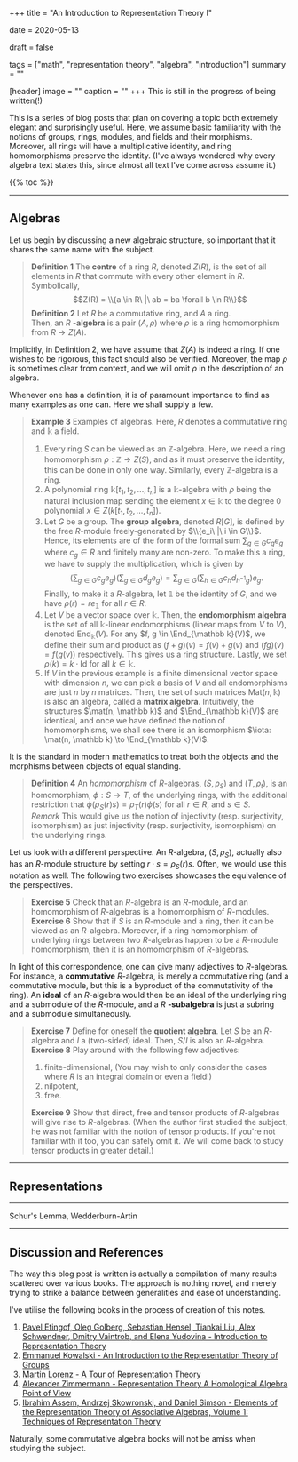 +++
title = "An Introduction to Representation Theory I"

date = 2020-05-13

draft = false

tags = ["math", "representation theory", "algebra", "introduction"]
summary = ""

[header]
image = ""
caption = ""
+++
This is still in the progress of being written(!)

This is a series of blog posts that plan on covering a topic both extremely elegant
and surprisingly useful. Here, we assume basic familiarity with the notions of groups,
rings, modules, and fields and their morphisms. 
Moreover, all rings will have a multiplicative identity, and ring homomorphisms preserve the identity. 
(I've always wondered why every algebra text states this, since almost all text I've come across assume it.) 

{{% toc %}}

---

## Algebras

Let us begin by discussing a new algebraic structure, so important
that it shares the same name with the subject. 

> **Definition 1** The **centre** of a ring $R$, denoted $Z(R)$, is the set of all elements
in $R$ that commute with every other element in $R$. Symbolically,
>$$Z(R) = \\{a \in R\ |\ ab = ba \forall b \in R\\}$$
> **Definition 2** Let $R$ be a commutative ring, and $A$ a ring. 
\
>Then, an $R$ **-algebra**
is a pair $(A, \rho)$ where $\rho$ is a ring homomorphism from $R \to Z(A)$.

Implicitly, in Definition 2, we have assume that $Z(A)$ is indeed a ring. 
If one wishes to be rigorous, this fact should also be verified. 
Moreover, the map $\rho$ is sometimes clear from context, and we will omit
$\rho$ in the description of an algebra. 

Whenever one has a definition, it is of paramount importance to find as many examples
as one can. Here we shall supply a few.

> **Example 3** Examples of algebras. Here, $R$ denotes a commutative ring
and $\mathbb{k}$ a field.
> 1. Every ring $S$ can be viewed as an $\mathbb{Z}$-algebra. Here, we need a ring homomorphism
$\rho: \mathbb Z \to Z(S)$, and as it must preserve the identity, this can be done in only one way.
Similarly, every $\mathbb Z$-algebra is a ring.
> 2. A polynomial ring $\mathbb k[t_1, t_2, ..., t_n]$ is a $\mathbb k$-algebra with
$\rho$ being the natural inclusion map sending the element $x \in \mathbb{k}$ to the degree 0 polynomial $x \in Z(k[t_1, t_2, ..., t_n])$.
> 3. Let $G$ be a group. The **group algebra**, denoted $R[G]$, is defined by the free $R$-module 
freely-generated by $\\{e_i\ |\ i \in G\\}$. Hence, its elements are of the form of the formal sum $\sum_{g \in G} c_g e_g$ where $c_g \in R$ and finitely many are non-zero. To make this a ring, 
we have to supply the multiplication, which is given by 
> $$\left(\sum_{g \in G} c_g e_g \right)\left(\sum_{g \in G} d_g e_g \right) = \sum_{g \in G}\left( \sum_{h \in G} c_h d_{h^{-1}g}\right) e_g.$$
> Finally, to make it a $R$-algebra, let $\mathbb 1$ be the identity of $G$, and we have $\rho(r) = r
e_{\mathbb 1}$ for all $r \in R$.
> 4. Let $V$ be a vector space over $\mathbb k$. Then, the **endomorphism algebra** is the set
> of all $\mathbb k$-linear endomorphisms (linear maps from $V$ to $V$), denoted $\DeclareMathOperator{\End}{End} \End_{\mathbb k}(V)$. For any $f, g \in \End_{\mathbb k}(V)$, we define their sum and product as $(f + g)(v) = f(v) + g(v)$
> and $(fg)(v) = f(g(v))$ respectively. This gives us a ring structure. Lastly, we set
> $\newcommand{\id}{\mathrm{Id}} \rho(k) = k\cdot \id$ for all $k \in \mathbb k$.
> 5. If $V$ in the previous example is a finite dimensional vector space with dimension $n$, we can pick a basis of $V$ and all endomorphisms
> are just $n$ by $n$ matrices. Then, the set of such matrices $\newcommand{\mat}{\mathrm{Mat}} \mat(n, \mathbb k)$ is also an algebra, called a **matrix algebra**.
> Intuitively, the structures $\mat(n, \mathbb k)$ and $\End_{\mathbb k}(V)$ are identical, and once we have defined the notion of homomorphisms, we shall see there is an isomorphism $\iota: \mat(n, \mathbb k) \to \End_{\mathbb k}(V)$.

It is the standard in modern mathematics to treat both the objects and the morphisms between
objects of equal standing.

> **Definition 4** An *homomorphism* of $R$-algebras, $(S, \rho_S)$ and $(T, \rho_t)$, is an homomorphism, $\phi : S \to T$, of the underlying rings, with the additional restriction that $\phi(\rho_S(r)s) = \rho_T(r)\phi(s)$ for all $r \in R$, and $s \in S$.
\
> *Remark* This would give us the notion of injectivity (resp. surjectivity, isomorphism) as just injectivity (resp. surjectivity, isomorphism) on the underlying rings.

Let us look with a different perspective. An $R$-algebra, $(S, \rho_S)$, actually also has an $R$-module structure by setting $r\cdot s = \rho_S(r)s$. Often, we would use this notation as well.
The following two exercises showcases the equivalence of the perspectives.

> **Exercise 5** Check that an $R$-algebra is an $R$-module, and an homomorphism of $R$-algebras
is a homomorphism of $R$-modules. 
> **Exercise 6** Show that if $S$ is an $R$-module and a ring, then it can be viewed as an $R$-algebra. Moreover, if a ring homomorphism of underlying rings between two $R$-algebras happen to 
be a $R$-module homomorphism, then it is an homomorphism of $R$-algebras.

In light of this correspondence, one can give many adjectives to $R$-algebras.
For instance, a **commutative** $R$-algebra, is merely a commutative ring (and a commutative module, but this is a byproduct of the commutativity of the ring). An **ideal** of an $R$-algebra would then be an ideal of the underlying ring and a submodule of the $R$-module, and a $R$ **-subalgebra** is just a subring and a submodule simultaneously.

> **Exercise 7** Define for oneself the **quotient algebra**. Let $S$ be an $R$-algebra and $I$ a
(two-sided) ideal. Then, $S/I$ is also an $R$-algebra.
> **Exercise 8** Play around with the following few adjectives: 
> 1. finite-dimensional, (You may wish to only consider the cases where $R$ is an integral domain or even a field!)
> 2. nilpotent,
> 3. free.
>
> **Exercise 9** Show that direct, free and tensor products of $R$-algebras will give rise to $R$-algebras. (When the author first studied the subject, he was not familiar with the notion of tensor
products. If you're not familiar with it too, you can safely omit it. We will come back to study
tensor products in greater detail.)

---

## Representations

---

Schur's Lemma, Wedderburn-Artin 

---

## Discussion and References

The way this blog post is written is actually a compilation of many results
scattered over various books. The approach is nothing novel, and merely trying
to strike a balance between generalities and ease of understanding. 

I've utilise the following books in the process of creation of this notes.

1. [Pavel Etingof, Oleg Golberg, Sebastian Hensel, Tiankai Liu, Alex Schwendner, Dmitry Vaintrob, and Elena Yudovina - Introduction to Representation Theory](https://bookstore.ams.org/stml-59)
2. [Emmanuel Kowalski - An Introduction to the Representation Theory of Groups](https://bookstore.ams.org/gsm-155/)
3. [Martin Lorenz - A Tour of Representation Theory](https://bookstore.ams.org/gsm-193/)
4. [Alexander Zimmermann - Representation Theory A Homological Algebra Point of View](https://www.springer.com/gp/book/9783319079677)
5. [Ibrahim Assem, Andrzej Skowronski, and Daniel Simson - Elements of the Representation Theory of Associative Algebras, Volume 1: Techniques of Representation Theory](https://www.cambridge.org/core/books/elements-of-the-representation-theory-of-associative-algebras/AA8066B5809D0F556A540400AD3A419C)

Naturally, some commutative algebra books will not be amiss when studying the subject.